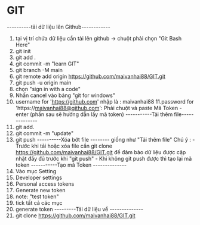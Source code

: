 # GIT
----------tải dữ liệu lên Github------------
1. tại vị trí chứa dữ liệu cần tải lên github -> chuột phải chọn "Git Bash Here"
2. git init
3. git add .
4. git commit -m "learn GIT"
5. git branch -M main
6. git remote add origin https://github.com/maivanhai88/GIT.git
7. git push -u origin main
8. chọn "sign in with a code"
9. Nhấn cancel vào bảng "git for windows"
10. username for 'https://github.com' nhập là : maivanhai88
11.password for 'https://maivanhai88@github.com': Phải chuột và paste Mã Token - enter (phần sau sẽ hướng dẫn lấy mã token) 
-----------Tải thêm file--------------
1. git add.
2. git commit -m "update"
3. git push
----------Xóa bớt file --------
giống như "Tải thêm file"
Chú ý : - Trước khi tải hoặc xóa file cần git clone https://github.com/maivanhai88/GIT.git
        để đảm bảo dữ liệu được cập nhật đầy đủ trước khi "git push"
        - Khi không git push được thì tạo lại mã token 
-----------Tạo mã Token --------------
1. Vào mục Setting
2. Developer settings
3. Personal access tokens
4. Generate new token
5. note: "test token"
6. tick tất cả các mục
7. generate token
---------Tải dữ liệu về --------------
1. git clone https://github.com/maivanhai88/GIT.git

